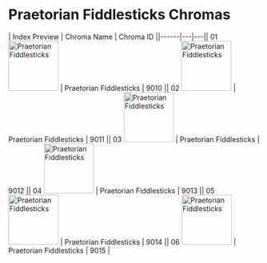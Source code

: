 # Praetorian Fiddlesticks Chromas

| Index  Preview | Chroma Name | Chroma ID ||------|---|---|| 01  <img src='https://raw.communitydragon.org/latest/plugins/rcp-be-lol-game-data/global/default/v1/champion-chroma-images/9/9010.png' alt='Praetorian Fiddlesticks' width='100'> | Praetorian Fiddlesticks | 9010 || 02  <img src='https://raw.communitydragon.org/latest/plugins/rcp-be-lol-game-data/global/default/v1/champion-chroma-images/9/9011.png' alt='Praetorian Fiddlesticks' width='100'> | Praetorian Fiddlesticks | 9011 || 03  <img src='https://raw.communitydragon.org/latest/plugins/rcp-be-lol-game-data/global/default/v1/champion-chroma-images/9/9012.png' alt='Praetorian Fiddlesticks' width='100'> | Praetorian Fiddlesticks | 9012 || 04  <img src='https://raw.communitydragon.org/latest/plugins/rcp-be-lol-game-data/global/default/v1/champion-chroma-images/9/9013.png' alt='Praetorian Fiddlesticks' width='100'> | Praetorian Fiddlesticks | 9013 || 05  <img src='https://raw.communitydragon.org/latest/plugins/rcp-be-lol-game-data/global/default/v1/champion-chroma-images/9/9014.png' alt='Praetorian Fiddlesticks' width='100'> | Praetorian Fiddlesticks | 9014 || 06  <img src='https://raw.communitydragon.org/latest/plugins/rcp-be-lol-game-data/global/default/v1/champion-chroma-images/9/9015.png' alt='Praetorian Fiddlesticks' width='100'> | Praetorian Fiddlesticks | 9015 |